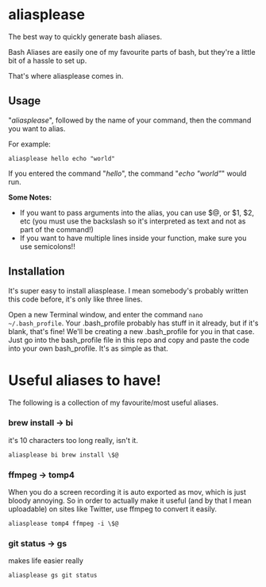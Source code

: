 # aliasplease
The best way to quickly generate bash aliases.

Bash Aliases are easily one of my favourite parts of bash, but they're a little bit of a hassle to set up.

That's where aliasplease comes in.

## Usage
"*aliasplease*", followed by the name of your command, then the command you want to alias.

For example:

```aliasplease hello echo "world"```

If you entered the command "*hello*", the command "*echo "world"*" would run.

**Some Notes:**
- If you want to pass arguments into the alias, you can use \$@, or \$1, \$2, etc (you must use the backslash so it's interpreted as text and not as part of the command!)
- If you want to have multiple lines inside your function, make sure you use semicolons!!

## Installation
It's super easy to install aliasplease. I mean somebody's probably written this code before, it's only like three lines.

Open a new Terminal window, and enter the command ```nano ~/.bash_profile```.
Your .bash_profile probably has stuff in it already, but if it's blank, that's fine!
We'll be creating a new .bash_profile for you in that case.
Just go into the bash_profile file in this repo and copy and paste the code into your own bash_profile.
It's as simple as that.

# Useful aliases to have!
The following is a collection of my favourite/most useful aliases.

### brew install -> bi
it's 10 characters too long really, isn't it.

```aliasplease bi brew install \$@```

### ffmpeg -> tomp4
When you do a screen recording it is auto exported as mov, which is just bloody annoying.
So in order to actually make it useful (and by that I mean uploadable) on sites like Twitter, use ffmpeg to convert it easily.

```aliasplease tomp4 ffmpeg -i \$@```

### git status -> gs
makes life easier really

```aliasplease gs git status```
